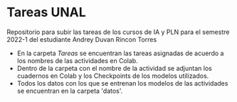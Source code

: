 # Tareas UNAL
Repositorio para subir las tareas de los cursos de IA y PLN para el semestre 2022-1 del estudiante Andrey Duvan Rincon Torres
- En la carpeta *Tareas* se encuentran las tareas asignadas de acuerdo a los nombres de las actividades en Colab.
- Dentro de la carpeta con el nombre de la actividad se adjuntan los cuadernos en Colab y los Checkpoints de los modelos utilizados.
- Todos los datos con los que se entrenan los modelos de las actividades se encuentran en la carpeta 'datos'.
